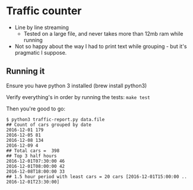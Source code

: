 # Traffic counter

- Line by line streaming
    - Tested on a large file, and never takes more than 12mb ram while running
- Not so happy about the way I had to print text while grouping - but it's pragmatic I suppose.

## Running it
Ensure you have python 3 installed (brew install python3)

Verify everything's in order by running the tests: `make test`

Then you're good to go:

```
$ python3 traffic-report.py data.file
## Count of cars grouped by date
2016-12-01 179
2016-12-05 81
2016-12-08 134
2016-12-09 4
## Total cars =  398
## Top 3 half hours
2016-12-01T07:30:00 46
2016-12-01T08:00:00 42
2016-12-08T18:00:00 33
## 1.5 hour period with ​least​ cars = 20 cars [2016-12-01T15:00:00 .. 2016-12-01T23:30:00]
```